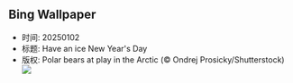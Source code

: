 ## Bing Wallpaper
- 时间: 20250102
- 标题: Have an ice New Year's Day
- 版权: Polar bears at play in the Arctic (© Ondrej Prosicky/Shutterstock)
![](https://cn.bing.com/th?id=OHR.PolarBearSwim_EN-US7610036047_UHD.jpg&rf=LaDigue_UHD.jpg&pid=hp&w=3840&h=2160&rs=1&c=4)
